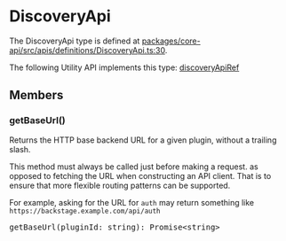 # DiscoveryApi

The DiscoveryApi type is defined at
[packages/core-api/src/apis/definitions/DiscoveryApi.ts:30](https://github.com/spotify/backstage/blob/0406ace29aba7332a98ff9ef9feedd65adc75223/packages/core-api/src/apis/definitions/DiscoveryApi.ts#L30).

The following Utility API implements this type:
[discoveryApiRef](./README.md#discovery)

## Members

### getBaseUrl()

Returns the HTTP base backend URL for a given plugin, without a trailing slash.

This method must always be called just before making a request. as opposed to
fetching the URL when constructing an API client. That is to ensure that more
flexible routing patterns can be supported.

For example, asking for the URL for `auth` may return something like
`https://backstage.example.com/api/auth`

<pre>
getBaseUrl(pluginId: string): Promise&lt;string&gt;
</pre>
